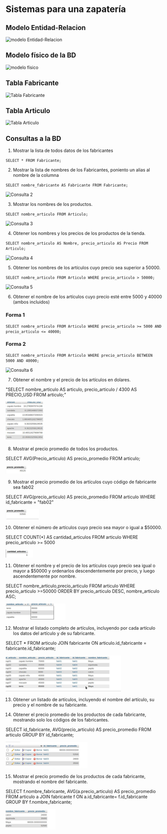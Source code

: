 # Sistemas para una zapatería

## Modelo Entidad-Relacion

![modelo Entidad-Relacion](img/bd_zapateria.png "Modelo Entidad-Relación")

## Modelo físico de la BD

![modelo físico](img/modelo_fisico.png "Modelo físico de la BD")

## Tabla Fabricante

![Tabla Fabricante](img/tabla_fabricante.png "Tabla Fabricante")

## Tabla Articulo
![Tabla Articulo](img/tabla_articulo.png "Tabla Articulo")

## Consultas a la BD

1. Mostrar la lista de todos datos de los fabricantes

`SELECT * FROM Fabricante;`

2. Mostrar la lista de nombres de los Fabricantes, poniento un alias al nombre de la columna

`SELECT nombre_fabricante AS Fabricante FROM Fabricante;`

![Consulta 2](img/consulta_2.png "Consulta 2")

3. Mostrar los nombres de los productos.

`SELECT nombre_articulo FROM Articulo;`

![Consulta 3](img/consulta_3.png "Consulta 3")

4. Obtener los nombres y los precios de los productos de la tienda.

`SELECT nombre_articulo AS Nombre, precio_articulo AS Precio FROM Articulo;`

![Consulta 4](img/consulta_4.png "Consulta 4")

5. Obtener los nombres de los artículos cuyo precio sea superior a 50000.

`SELECT nombre_articulo FROM Articulo WHERE precio_articulo > 50000;`

![Consulta 5](img/consulta_5.png  "Consulta 5")

6. Obtener el nombre de los artículos cuyo precio esté entre 5000 y 40000 (ambos incluidos)

### Forma 1
`SELECT nombre_articulo FROM Articulo WHERE precio_articulo >= 5000 AND precio_articulo <= 40000;`

### Forma 2
`SELECT nombre_articulo FROM Articulo WHERE precio_articulo BETWEEN 5000 AND 40000;`

![Consulta 6](img/consulta_6.png  "Consulta 6")

7. Obtener el nombre y el precio de los artículos en dolares.

"SELECT nombre_articulo AS articulo, precio_articulo / 4300 AS PRECIO_USD FROM articulo;"

![Consulta 7](img/consulta_7.png  "Consulta 7")

8. Mostrar el precio promedio de todos los productos.

SELECT AVG(Precio_articulo) AS precio_promedio FROM articulo;

![Consulta 8](img/consulta_8.png  "Consulta 8")

9. Mostrar el precio promedio de los artículos cuyo código de fabricante sea fab02

SELECT AVG(precio_articulo) AS precio_promedio FROM articulo WHERE id_fabricante = "fab02"

![Consulta 9](img/consulta_9.png  "Consulta 9")

10. Obtener el número de artículos cuyo precio sea mayor o igual a $50000.

SELECT COUNT(*) AS cantidad_articulos FROM articulo WHERE precio_articulo >= 5000

![Consulta 10](img/consulta_10.png  "Consulta 10")

11. Obtener el nombre y el precio de los artículos cuyo precio sea igual o mayor a $50000 y ordenarlos
 descendentemente por precio, y luego ascendentemente por nombre.

 SELECT nombre_articulo,precio_articulo FROM articulo WHERE precio_articulo >=50000 ORDER BY precio_articulo DESC, nombre_articulo ASC;

![Consulta 11](img/consulta_11.png  "Consulta 11")

12. Mostrar el listado completo de artículos, incluyendo por cada artículo los datos del artículo y de su fabricante.

SELECT * FROM articulo JOIN fabricante ON articulo.id_fabricante = fabricante.id_fabricante;

![Consulta 12](img/consulta_12.png  "Consulta 12")

13. Obtener un listado de artículos, incluyendo el nombre del artículo, su precio y el nombre de su
 fabricante.



14. Obtener el precio promedio de los productos de cada fabricante, mostrando solo los códigos de los 
fabricantes.

SELECT id_fabricante, AVG(precio_articulo) AS precio_promedio FROM articulo GROUP BY id_fabricante;

![Consulta 14](img/consulta_14.png  "Consulta 14")

15. Mostrar el precio promedio de los productos de cada fabricante, mostrando el nombre del 
fabricante.

SELECT f.nombre_fabricante, AVG(a.precio_articulo) AS precio_promedio FROM articulo a JOIN fabricante f ON a.id_fabricante= f.id_fabricante GROUP BY f.nombre_fabricante;

![Consulta 15](img/consulta_15.png  "Consulta 15")